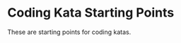 Coding Kata Starting Points
===========================

These are starting points for coding katas.
